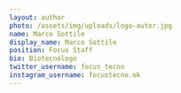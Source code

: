 ```yaml
---
layout: author
photo: /assets/img/uploads/logo-autor.jpg
name: Marco Sottile
display_name: Marco Sottile
position: Focus Staff
bio: Biotecnólogo
twitter_username: focus_tecno
instagram_username: focustecno.ok
---
```


